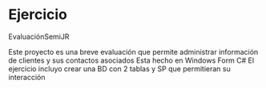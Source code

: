 # Ejercicio
EvaluaciónSemiJR

Este proyecto es una breve evaluación que permite administrar información de clientes y sus contactos asociados
Esta hecho en Windows Form C#
El ejercicio incluyo crear una BD con 2 tablas y SP que permitieran su interacción
